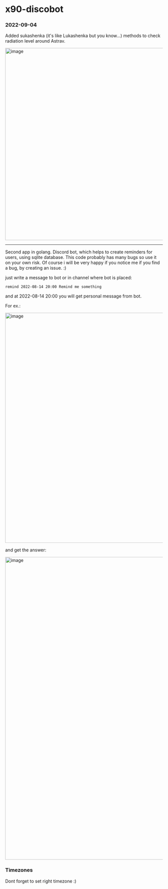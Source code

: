 # x90-discobot

### 2022-09-04 

Added sukashenka (it's like Lukashenka but you know...) methods to check radiation level around Astrav.

<img width="614" alt="image" src="https://user-images.githubusercontent.com/90475186/188288359-96ce8e2d-0862-450f-a51a-8407a7d41137.png">


---

Second app in golang. Discord bot, which helps to create reminders for users, using sqlite database. This code probably has many bugs so use it on your own risk. Of course i will be very happy if you notice me if you find a bug, by creating an issue. :)   

just write a message to bot or in channel where bot is placed:

`remind 2022-08-14 20:00 Remind me something`

and at 2022-08-14 20:00 you will get personal message from bot.

For ex.:

<img width="735" alt="image" src="https://user-images.githubusercontent.com/90475186/184553136-599d7f76-0727-4920-a535-63b2a08951b6.png">

and get the answer:

<img width="967" alt="image" src="https://user-images.githubusercontent.com/90475186/184553185-45c896ff-2fb3-4a79-81d7-25b12250e6f4.png">

### Timezones

Dont forget to set right timezone :) 
